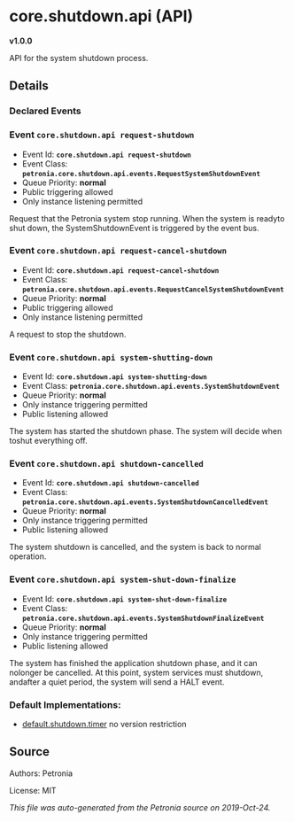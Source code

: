 # core.shutdown.api (API)
**v1.0.0**

API for the system shutdown process.

## Details


### Declared Events


### Event `core.shutdown.api request-shutdown`

* Event Id: **`core.shutdown.api request-shutdown`**
* Event Class: **`petronia.core.shutdown.api.events.RequestSystemShutdownEvent`**
* Queue Priority: **normal**
* Public triggering allowed
* Only instance listening permitted

Request that the Petronia system stop running.  When the system is readyto shut down, the SystemShutdownEvent is triggered by the event bus.

### Event `core.shutdown.api request-cancel-shutdown`

* Event Id: **`core.shutdown.api request-cancel-shutdown`**
* Event Class: **`petronia.core.shutdown.api.events.RequestCancelSystemShutdownEvent`**
* Queue Priority: **normal**
* Public triggering allowed
* Only instance listening permitted

A request to stop the shutdown.

### Event `core.shutdown.api system-shutting-down`

* Event Id: **`core.shutdown.api system-shutting-down`**
* Event Class: **`petronia.core.shutdown.api.events.SystemShutdownEvent`**
* Queue Priority: **normal**
* Only instance triggering permitted
* Public listening allowed

The system has started the shutdown phase.  The system will decide when toshut everything off.

### Event `core.shutdown.api shutdown-cancelled`

* Event Id: **`core.shutdown.api shutdown-cancelled`**
* Event Class: **`petronia.core.shutdown.api.events.SystemShutdownCancelledEvent`**
* Queue Priority: **normal**
* Only instance triggering permitted
* Public listening allowed

The system shutdown is cancelled, and the system is back to normal operation.

### Event `core.shutdown.api system-shut-down-finalize`

* Event Id: **`core.shutdown.api system-shut-down-finalize`**
* Event Class: **`petronia.core.shutdown.api.events.SystemShutdownFinalizeEvent`**
* Queue Priority: **normal**
* Only instance triggering permitted
* Public listening allowed

The system has finished the application shutdown phase, and it can nolonger be cancelled.  At this point, system services must shutdown, andafter a quiet period, the system will send a HALT event.









### Default Implementations:
* [default.shutdown.timer](default.shutdown.timer.md)
  no version restriction


## Source

Authors: Petronia

License: MIT

*This file was auto-generated from the Petronia source on 2019-Oct-24.*
